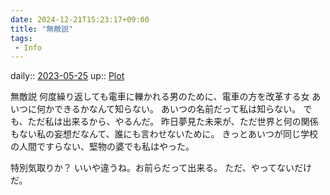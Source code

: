 ```yaml
---
date: 2024-12-21T15:23:17+09:00
title: "無敵説"
tags:
 - Info
---
```


daily:: [2023-05-25](/Daily_Note/2023-05-25.md)
up:: [Plot](../Bar/Novel/Chaos/Plot.md)

無敵説
何度繰り返しても電車に轢かれる男のために、電車の方を改革する女
あいつに何かできるかなんて知らない。
あいつの名前だって私は知らない。
でも、ただ私は出来るから、やるんだ。
昨日夢見た未来が、ただ世界と何の関係もない私の妄想だなんて、誰にも言わせないために。
きっとあいつが同じ学校の人間ですらない、堅物の婆でも私はやった。

特別気取りか？
いいや違うね。お前らだって出来る。
ただ、やってないだけだ。